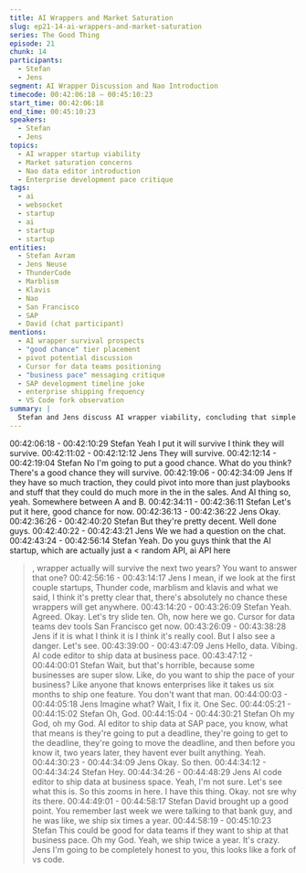 ```yaml
---
title: AI Wrappers and Market Saturation
slug: ep21-14-ai-wrappers-and-market-saturation
series: The Good Thing
episode: 21
chunk: 14
participants:
  - Stefan
  - Jens
segment: AI Wrapper Discussion and Nao Introduction
timecode: 00:42:06:18 – 00:45:10:23
start_time: 00:42:06:18
end_time: 00:45:10:23
speakers:
  - Stefan
  - Jens
topics:
  - AI wrapper startup viability
  - Market saturation concerns
  - Nao data editor introduction
  - Enterprise development pace critique
tags:
  - ai
  - websocket
  - startup
  - ai
  - startup
  - startup
entities:
  - Stefan Avram
  - Jens Neuse
  - ThunderCode
  - Marblism
  - Klavis
  - Nao
  - San Francisco
  - SAP
  - David (chat participant)
mentions:
  - AI wrapper survival prospects
  - "good chance" tier placement
  - pivot potential discussion
  - Cursor for data teams positioning
  - "business pace" messaging critique
  - SAP development timeline joke
  - enterprise shipping frequency
  - VS Code fork observation
summary: |
  Stefan and Jens discuss AI wrapper viability, concluding that simple wrappers like ThunderCode, Marblism, and Klavis have "absolutely no chance" of success. They transition to Nao, a "Cursor for data teams" from San Francisco, immediately critiquing the "ship data at business pace" messaging as problematic since enterprises are notoriously slow, joking about SAP-pace development taking years without delivery.
---
```


00:42:06:18 - 00:42:10:29
Stefan
Yeah I put it will survive I think they will survive.
00:42:11:02 - 00:42:12:12
Jens
They will survive.
00:42:12:14 - 00:42:19:04
Stefan
No I'm going to put a good chance. What do you think? There's a good chance they will survive.
00:42:19:06 - 00:42:34:09
Jens
If they have so much traction, they could pivot into more than just playbooks and stuff that they
could do much more in the in the sales. And AI thing so, yeah. Somewhere between A and B.
00:42:34:11 - 00:42:36:11
Stefan
Let's put it here, good chance for now.
00:42:36:13 - 00:42:36:22
Jens
Okay.
00:42:36:26 - 00:42:40:20
Stefan
But they're pretty decent. Well done guys.
00:42:40:22 - 00:42:43:21
Jens
We we had a question on the chat.
00:42:43:24 - 00:42:56:14
Stefan
Yeah. Do you guys think that the AI startup, which are actually just a < random API, ai API here
>, wrapper actually will survive the next two years? You want to answer that one?
00:42:56:16 - 00:43:14:17
Jens
I mean, if we look at the first couple startups, Thunder code, marblism and klavis and what we
said, I think it's pretty clear that, there's absolutely no chance these wrappers will get anywhere.
00:43:14:20 - 00:43:26:09
Stefan
Yeah. Agreed. Okay. Let's try slide ten. Oh, now here we go. Cursor for data teams dev tools
San Francisco get now.
00:43:26:09 - 00:43:38:28
Jens
if it is what I think it is I think it's really cool. But I also see a danger. Let's see.
00:43:39:00 - 00:43:47:09
Jens
Hello, data. Vibing. AI code editor to ship data at business pace.
00:43:47:12 - 00:44:00:01
Stefan
Wait, but that's horrible, because some businesses are super slow. Like, do you want to ship the
pace of your business? Like anyone that knows enterprises like it takes us six months to ship
one feature. You don't want that man.
00:44:00:03 - 00:44:05:18
Jens
Imagine what? Wait, I fix it. One Sec.
00:44:05:21 - 00:44:15:02
Stefan
Oh, God.
00:44:15:04 - 00:44:30:21
Stefan
Oh my God, oh my God. AI editor to ship data at SAP pace, you know, what that means is
they're going to put a deadline, they're going to get to the deadline, they're going to move the
deadline, and then before you know it, two years later, they havent ever built anything. Yeah.
00:44:30:23 - 00:44:34:09
Jens
Okay. So then.
00:44:34:12 - 00:44:34:24
Stefan
Hey.
00:44:34:26 - 00:44:48:29
Jens
AI code editor to ship data at business space. Yeah, I'm not sure. Let's see what this is. So this
zooms in here. I have this thing. Okay. not sre why its there.
00:44:49:01 - 00:44:58:17
Stefan
David brought up a good point. You remember last week we were talking to that bank guy, and
he was like, we ship six times a year.
00:44:58:19 - 00:45:10:23
Stefan
This could be good for data teams if they want to ship at that business pace. Oh my God. Yeah,
we ship twice a year. It's crazy. Jens I'm going to be completely honest to you, this looks like a
fork of vs code.